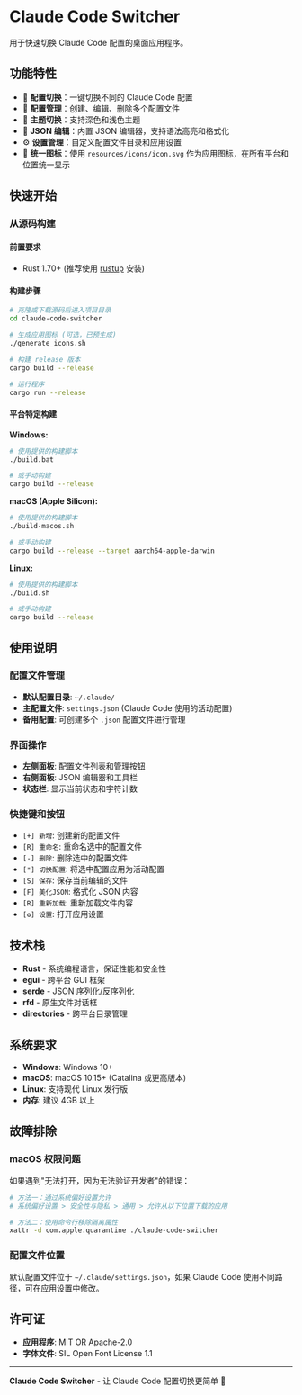 # Claude Code Switcher

用于快速切换 Claude Code 配置的桌面应用程序。

## 功能特性

- 🔄 **配置切换**：一键切换不同的 Claude Code 配置
- 📁 **配置管理**：创建、编辑、删除多个配置文件
- 🎨 **主题切换**：支持深色和浅色主题
- 📝 **JSON 编辑**：内置 JSON 编辑器，支持语法高亮和格式化
- ⚙️ **设置管理**：自定义配置文件目录和应用设置
- 🎯 **统一图标**：使用 `resources/icons/icon.svg` 作为应用图标，在所有平台和位置统一显示

## 快速开始

### 从源码构建

#### 前置要求
- Rust 1.70+ (推荐使用 [rustup](https://rustup.rs/) 安装)

#### 构建步骤
```bash
# 克隆或下载源码后进入项目目录
cd claude-code-switcher

# 生成应用图标 (可选，已预生成)
./generate_icons.sh

# 构建 release 版本
cargo build --release

# 运行程序
cargo run --release
```

#### 平台特定构建

**Windows:**
```bash
# 使用提供的构建脚本
./build.bat

# 或手动构建
cargo build --release
```

**macOS (Apple Silicon):**
```bash
# 使用提供的构建脚本
./build-macos.sh

# 或手动构建
cargo build --release --target aarch64-apple-darwin
```

**Linux:**
```bash
# 使用提供的构建脚本
./build.sh

# 或手动构建
cargo build --release
```

## 使用说明

### 配置文件管理
- **默认配置目录**: `~/.claude/`
- **主配置文件**: `settings.json` (Claude Code 使用的活动配置)
- **备用配置**: 可创建多个 `.json` 配置文件进行管理

### 界面操作
- **左侧面板**: 配置文件列表和管理按钮
- **右侧面板**: JSON 编辑器和工具栏
- **状态栏**: 显示当前状态和字符计数

### 快捷键和按钮
- `[+] 新增`: 创建新的配置文件
- `[R] 重命名`: 重命名选中的配置文件
- `[-] 删除`: 删除选中的配置文件
- `[*] 切换配置`: 将选中配置应用为活动配置
- `[S] 保存`: 保存当前编辑的文件
- `[F] 美化JSON`: 格式化 JSON 内容
- `[R] 重新加载`: 重新加载文件内容
- `[⚙] 设置`: 打开应用设置

## 技术栈

- **Rust** - 系统编程语言，保证性能和安全性
- **egui** - 跨平台 GUI 框架
- **serde** - JSON 序列化/反序列化
- **rfd** - 原生文件对话框
- **directories** - 跨平台目录管理

## 系统要求

- **Windows**: Windows 10+
- **macOS**: macOS 10.15+ (Catalina 或更高版本)
- **Linux**: 支持现代 Linux 发行版
- **内存**: 建议 4GB 以上

## 故障排除

### macOS 权限问题
如果遇到"无法打开，因为无法验证开发者"的错误：
```bash
# 方法一：通过系统偏好设置允许
# 系统偏好设置 > 安全性与隐私 > 通用 > 允许从以下位置下载的应用

# 方法二：使用命令行移除隔离属性
xattr -d com.apple.quarantine ./claude-code-switcher
```

### 配置文件位置
默认配置文件位于 `~/.claude/settings.json`，如果 Claude Code 使用不同路径，可在应用设置中修改。

## 许可证

- **应用程序**: MIT OR Apache-2.0
- **字体文件**: SIL Open Font License 1.1

---

**Claude Code Switcher** - 让 Claude Code 配置切换更简单 🚀
